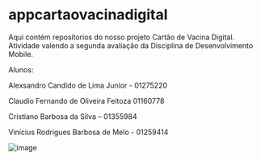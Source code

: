# appcartaovacinadigital
Aqui contém reposítorios do nosso projeto Cartão de Vacina Digital.
Atividade valendo a segunda avaliação da Disciplina de Desenvolvimento Mobile.

Alunos:

Alexsandro Candido de Lima Junior - 01275220​

Claudio Fernando de Oliveira Feitoza 01160778​

Cristiano Barbosa da Silva – 01355984​

Vinícius Rodrigues Barbosa de Melo - 01259414​

![image](https://user-images.githubusercontent.com/38014471/120398936-7c2b3980-c311-11eb-83ba-4b55283fb2c7.png)
